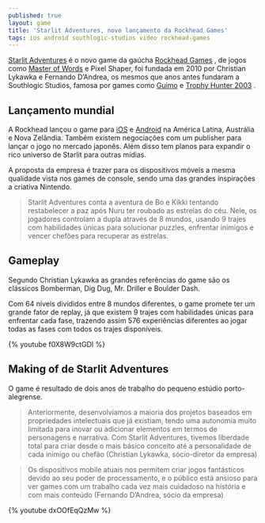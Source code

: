 ```yaml
---
published: true
layout: game
title: 'Starlit Adventures, novo lançamento da Rockhead Games'
tags: ios android southlogic-studios video rockhead-games
---
```

<a href="http://www.starlitadventures.com/" target="_blank">Starlit Adventures</a>
 é o novo game da gaúcha <a href="http://rockheadgames.com/" target="_blank">Rockhead Games</a>
, de jogos como <a href="{{ site.baseurl }}/2013/05/20/master-of-words/">Master of Words</a>
 e Pixel Shaper, foi fundada em 2010 por Christian Lykawka e Fernando D’Andrea, os mesmos que anos antes fundaram a Southlogic Studios, famosa por games como <a href="{{ site.baseurl }}/2005/09/20/guimo/">Guimo</a>
 e <a href="{{ site.baseurl }}/2005/09/20/trophy-hunter-2003/">Trophy Hunter 2003</a>
.

## Lançamento mundial
A Rockhead lançou o game para <a href="https://itunes.apple.com/au/app/starlit-adventures/id960404802?l=pt&ls=1&mt=8" target="_blank">iOS</a>
 e <a href="https://play.google.com/store/apps/details?id=com.rockhead.starlit" target="_blank">Android</a>
 na América Latina, Austrália e Nova Zelândia. Também existem negociações com um publisher para lançar o jogo no mercado japonês. Além disso tem planos para expandir o rico universo de Starlit para outras mídias.

A proposta da empresa é trazer para os dispositivos móveis a mesma qualidade vista nos games de console, sendo uma das grandes inspirações a criativa Nintendo.



<blockquote>Starlit Adventures conta a aventura de Bo e Kikki tentando restabelecer a paz após Nuru ter roubado as estrelas do céu. Nele, os jogadores controlam a dupla através de 8 mundos, usando 9 trajes com habilidades únicas para solucionar puzzles, enfrentar inimigos e vencer chefões para recuperar as estrelas.</blockquote>

## Gameplay
Segundo Christian Lykawka as grandes referências do game são os clássicos Bomberman, Dig Dug, Mr. Driller e Boulder Dash.

Com  64 níveis divididos entre 8 mundos diferentes, o game promete ter um grande fator de replay, já que existem 9 trajes com habilidades únicas para enfrentar cada fase, trazendo assim 576 experiências diferentes ao jogar todas as fases com todos os trajes disponíveis.

{% youtube f0X8W9ctGDI %}

## Making of de Starlit Adventures
O game é resultado de dois anos de trabalho do pequeno estúdio porto-alegrense.

> Anteriormente, desenvolvíamos a maioria dos projetos baseados em propriedades intelectuais que já existiam, tendo uma autonomia muito limitada para inovar ou adicionar elementos em termos de personagens e narrativa. Com Starlit Adventures, tivemos liberdade total para criar desde o mais básico conceito até a personalidade de cada inimigo ou chefão (Christian Lykawka, sócio-diretor da empresa)

> Os dispositivos mobile atuais nos permitem criar jogos fantásticos devido ao seu poder de processamento, e o público está ansioso para ver games com um trabalho cada vez mais cuidadoso na história e com mais conteúdo (Fernando D’Andrea, sócio da empresa)

{% youtube dxOOfEqQzMw %}